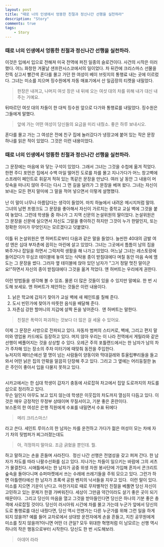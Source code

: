 ```yaml
---
layout: post
title: "때로 너의 인생에서 엉뚱한 친절과 정신나간 선행을 실천하라"
description: "Story"
comments: true
tags:
    - Story
---
```


### 때로 너의 인생에서 엉뚱한 친절과 정신나간 선행을 실천하라.

이것은 입에서 입으로 전해져 미국 전역에 퍼진 일종의 슬로건이다.  사건의 시작은 이러했다.  어느 화창한 겨울날 샌프란시스코에서의 일이었다.
차 뒤칸에 크리스마스 선물을 잔뜩 싣고서 빨간색 혼다를 몰고 가던 한 여성이 베이 브릿지의 통행료 내는 곳에 이르렀다.  그녀는 미소를 지으며 징수원에게 자동 매표기에서 산 일곱장의 티켓을 내밀었다.

> 한장은 내꺼고, 나머지 여섯 장은 내 뒤에 오는 여섯 대의 차를 위해 내가 대신 내주는 거예요.

뒤따르던 여섯 대의 차들이 한 대씩 징수원 앞으로 다가와 통행료를 내밀었다.  징수원은 그들에게 말했다.

> 앞에 가는 어떤 여성이 당신들의 요금을 미리 내줬소.  좋은 하루 보내시오.

혼다를 몰고 가는 그 여성은 전에 친구 집에 놀러갔다가 냉장고에 붙어 있는 작은 문장 하나를 읽은 적이 있었다.  그것은 이런 내용이었다.

### 때로 너의 인생에서 엉뚱한 친절과 정신나간 선행을 실천하라.

그 문장에는 마음에 와 닿는 구석이 있었다.  그래서 그녀는 그것을 수첩에 옮겨 적었다.
한편 주디 포먼은 집에서 수백 마일 떨어진 도로를 차를 몰고 지나가다가 어느 창고벽에 스프레이 페인트로 휘갈겨 적혀 있는 똑같은 문장을 만났다.  여러 날 동안 그 내용이 머릿속을 떠나지 않아 주디는 다시 그 먼 길을 달려가 그 문장을 베껴 왔다.  그녀는 자신이 보내는 모든 편지 말미에 그 말을 적어 넣으면서 이렇게 설명했다. ​<br />
​<br />
난 이 말이 너무나 아름답다는 생각이 들었어.  마치 하늘에서 내려온 메시지처럼 말야.
그녀의 남편 프랭크도 그 문장을 좋아해서 자신이 가르치는 중학교 교실 벽에 그것을 붙여 놓았다.  그런데 학생들 중 하나가 그 지역 신문의 논설위원의 딸이었다.  논설위원은 그 문장을 신문에 실으면서 자신도 그말을 좋아하긴 하지만 그것이 누가 한말인지, 또는 정확한 의미가 무엇인지는 모르겠다고 덧붙였다. ​<br />
​<br />
이틀 뒤 논설위원은 앤 허버트로부터 다음과 같은 말을 들었다.  늘씬한 40대의 금발 여성 엔은 십대 부자촌에 꼽히는 마린에 살고 있었다.  그녀는 그곳에서 틈틈이 남의 집을 봐주거나 잡일을 하면서 그럭저럭 생활을 해 나가고 있었다.  어느날 그녀는 레스토랑에 들어갔다가 무심코 테이블에 놓여 있는 식탁용 종이 받침대에다 며칠 동안 마음 속에 맴도는 그 문장을 썼다.
그러자 옆 테이블에 앉아 있던 남자가 "그거 정말 멋진 말이군요!"하면서 자신의 종이 받침대에다 그것을 옮겨 적었다.
앤 허버트는 우리에게 권한다. ​<br />
​​<br />
이런 방법들을 생각해 볼 수 있죠.  물론 더 많은 것들이 있을 수 있지만 말예요.  한 번 시도해 보세요.
앤 허버트가 제안하는 것들은 이런 내용이다.  

1. 낡은 학교에 갑자기 찾아가 교실 벽에 새 페인트를 칠해 준다.  
2. 도시 빈민가에 찾아가 따뜻한 음식을 배달해 준다. 
3. 자존심 강한 할머니의 지갑에 살짝 돈을 넣어준다. 
​
앤 허버트는 말한다.

> 친절은 폭력이 파괴하는 것보다 더 많은 걸 세울 수 있어요.

이제 그 문장은 사방으로 전파되고 있다.  자동차 범퍼의 스티커로, 벽에, 그리고 편지 말미와 영업용 카드에도 등장하고 있다.  머지 않아 우리는 이 나라 전역에서 게릴라와 같은 선행이 베풀어지는 것을 상상할 수 있다.
오레곤 주의 포틀랜드에서는 한 남자가 남의 차가 주차해 있는 장소의 주차 미터기에 때맞춰 동전을 주입한다. 
​<br />
뉴저지의 패터슨에선 열 명이 넘는 사람들이 양동이와 막대걸레와 튜울립뿌리들을 들고 와서 어떤 낡은 집의 안팎을 말끔히 단장해 주고 있다.  그리고 그 옆에는 어리둥절한 늙은 주인이 좋아서 입을 다물지 못하고 있다.  
​​<br />

시카고에서는 한 십대 학생이 갑자기 충동에 사로잡혀 차고에서 집앞 도로까지의 차도를 삽으로 정리하고 있다.  
무슨 일인지 아무도 보고 있지 않는데 학생은 이웃집의 차도까지 열심히 다듬고 있다.
이것은 매우 긍정적인 무정부 상태이며 무질서이고, 기분 좋은 혼란이다.
​​<br />
보스톤의 한 여성은 은행 직원에게 수표를 내밀면서 수표 뒤에다 

> 메리 크리스마스!

라고 쓴다.  세인트 루이스의 한 남자는 차를 운전하고 가다가 젊은 여성이 모는 차에 자기 차의 뒷범퍼가 찌그러졌는데도 

> 아, 걱정하지 말아요.  조금 긁혔을 뿐인데.  뭘.

하고 말하고는 손을 흔들며 사라진다.
​
정신 나간 선행은 전염성을 갖고 퍼져 간다.  한 남자가 차도를 따라 나팔수선화를 심고 있다.  지나가는 차들이 일으키는 바람에 그의 셔츠가 물결친다.  시애틀에서는 한 남자가 공중 위생 자원 봉사단에 가입해 혼자서 콘크리트 숲속을 돌아다니며 슈퍼마켓에서 쓰는 수레에 쓰레기들을 주워 모으고 있다.  그런가 하면 아틀랜타에선 한 남자가 초록색 공원 벤치의 낙서들을 지우고 있다.
​
이런 말이 있다.  미소를 지으면 기운이 난다고.  마찬가지로 때로 무차별적인 친절을 베풀면 당신 자신이 고민하고 있는 문제가 한결 가벼워진다. 세상이 그만큼 약간이라도 살기 좋은 곳이 되기 때문이다.
​
그리고 당신이 마음을 열고 그것을 받아들인다면 당신은 하나의 기분 좋은 충격에 사로잡힐 것이다.  당신이 러시아워 시간에 차를 몰고 가는데 누군가 앞에서 당신의 도로 통행료를 대신 내줬다면, 당신 역시 언젠가는 다른 누군가를 위해 그런 일을 하게 되지 않을까?  예를 들어 교차로에서 상대방 운전자에게 손을 흔들고, 지친 공무원에게 미소를 짓지 않을까?아니면 어떤 더 큰일?  모두 위대한 혁명처럼 이 남모르는 선행 역시 하나의 작은 행동으로부터 시작한다.  당신도 한 번 시도해보라.

> 아데어 라라